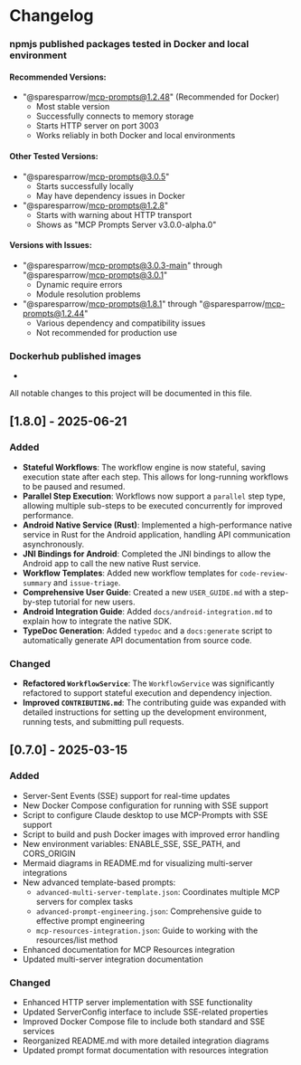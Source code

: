 # Changelog


### npmjs published packages tested in Docker and local environment

#### Recommended Versions:
- "@sparesparrow/mcp-prompts@1.2.48" (Recommended for Docker)
  - Most stable version
  - Successfully connects to memory storage
  - Starts HTTP server on port 3003
  - Works reliably in both Docker and local environments

#### Other Tested Versions:
- "@sparesparrow/mcp-prompts@3.0.5"
  - Starts successfully locally
  - May have dependency issues in Docker
- "@sparesparrow/mcp-prompts@1.2.8"
  - Starts with warning about HTTP transport
  - Shows as "MCP Prompts Server v3.0.0-alpha.0"

#### Versions with Issues:
- "@sparesparrow/mcp-prompts@3.0.3-main" through "@sparesparrow/mcp-prompts@3.0.1"
  - Dynamic require errors
  - Module resolution problems
- "@sparesparrow/mcp-prompts@1.8.1" through "@sparesparrow/mcp-prompts@1.2.44"
  - Various dependency and compatibility issues
  - Not recommended for production use

### Dockerhub published images
- 

All notable changes to this project will be documented in this file.

## [1.8.0] - 2025-06-21

### Added

- **Stateful Workflows**: The workflow engine is now stateful, saving execution state after each step. This allows for long-running workflows to be paused and resumed.
- **Parallel Step Execution**: Workflows now support a `parallel` step type, allowing multiple sub-steps to be executed concurrently for improved performance.
- **Android Native Service (Rust)**: Implemented a high-performance native service in Rust for the Android application, handling API communication asynchronously.
- **JNI Bindings for Android**: Completed the JNI bindings to allow the Android app to call the new native Rust service.
- **Workflow Templates**: Added new workflow templates for `code-review-summary` and `issue-triage`.
- **Comprehensive User Guide**: Created a new `USER_GUIDE.md` with a step-by-step tutorial for new users.
- **Android Integration Guide**: Added `docs/android-integration.md` to explain how to integrate the native SDK.
- **TypeDoc Generation**: Added `typedoc` and a `docs:generate` script to automatically generate API documentation from source code.

### Changed

- **Refactored `WorkflowService`**: The `WorkflowService` was significantly refactored to support stateful execution and dependency injection.
- **Improved `CONTRIBUTING.md`**: The contributing guide was expanded with detailed instructions for setting up the development environment, running tests, and submitting pull requests.

## [0.7.0] - 2025-03-15

### Added

- Server-Sent Events (SSE) support for real-time updates
- New Docker Compose configuration for running with SSE support
- Script to configure Claude desktop to use MCP-Prompts with SSE support
- Script to build and push Docker images with improved error handling
- New environment variables: ENABLE_SSE, SSE_PATH, and CORS_ORIGIN
- Mermaid diagrams in README.md for visualizing multi-server integrations
- New advanced template-based prompts:
  - `advanced-multi-server-template.json`: Coordinates multiple MCP servers for complex tasks
  - `advanced-prompt-engineering.json`: Comprehensive guide to effective prompt engineering
  - `mcp-resources-integration.json`: Guide to working with the resources/list method
- Enhanced documentation for MCP Resources integration
- Updated multi-server integration documentation

### Changed

- Enhanced HTTP server implementation with SSE functionality
- Updated ServerConfig interface to include SSE-related properties
- Improved Docker Compose file to include both standard and SSE services
- Reorganized README.md with more detailed integration diagrams
- Updated prompt format documentation with resources integration
